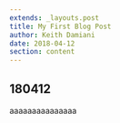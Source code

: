 ```yaml
---
extends: _layouts.post
title: My First Blog Post
author: Keith Damiani
date: 2018-04-12
section: content
---
```


## 180412

aaaaaaaaaaaaaaa